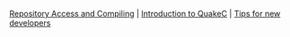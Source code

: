 <!-- Currently this only shows up on GitHub, not GitLab -->

  [Repository Access and Compiling](Repository_Access)
| [Introduction to QuakeC](Introduction-to-QuakeC)
| [Tips for new developers](Programming-Tips)

